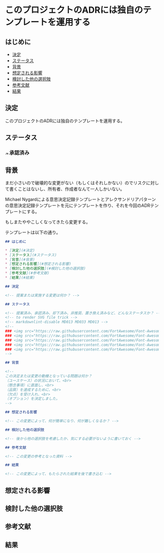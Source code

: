# このプロジェクトのADRには独自のテンプレートを運用する

## はじめに

* [決定](#決定)
* [ステータス](#ステータス)
* [背景](#背景)
* [想定される影響](#想定される影響)
* [検討した他の選択肢](#検討した他の選択肢)
* [参考文献](#参考文献)
* [結果](#結果)

## 決定

このプロジェクトのADRには独自のテンプレートを運用する。

## ステータス

<!-- to render SVG file trick -->
<!-- markdownlint-disable MD013 MD033 MD013 -->
### <img src="https://raw.githubusercontent.com/FortAwesome/Font-Awesome/refs/heads/6.x/svgs/regular/circle-check.svg" width="10" alt="承認済み" /> 承認済み

## 背景

まだ小さいので破壊的な変更がない（もしくはそれしかない）のでリスクに対して書くことはないし、所有者、作成者なんて一人しかいない。

Michael Nygardによる意思決定記録テンプレートとアレクサンドリアパターンの意思決定記録テンプレートを元にテンプレートを作り、それを今回のADRテンプレートにする。

もしまたややこしくなってきたら変更する。

テンプレートは以下の通り。

```markdown
## はじめに

* [決定](#決定)
* [ステータス](#ステータス)
* [背景](#背景)
* [想定される影響](#想定される影響)
* [検討した他の選択肢](#検討した他の選択肢)
* [参考文献](#参考文献)
* [結果](#結果)

## 決定

<!-- 提案または実施する変更は何か？ -->

## ステータス

<!-- 提案済み、承認済み、却下済み、非推奨、置き換え済みなど、どんなステータスか？ -->
<!-- to render SVG file trick -->
<!-- markdownlint-disable MD013 MD033 MD013 -->
<!--
### <img src="https://raw.githubusercontent.com/FortAwesome/Font-Awesome/refs/heads/6.x/svgs/regular/lightbulb.svg" width="10" alt="提案済み" /> 提案済み
### <img src="https://raw.githubusercontent.com/FortAwesome/Font-Awesome/refs/heads/6.x/svgs/regular/circle-check.svg" width="10" alt="承認済み" /> 承認済み
### <img src="https://raw.githubusercontent.com/FortAwesome/Font-Awesome/refs/heads/6.x/svgs/regular/circle-xmark.svg" width="10" alt="却下済み" /> 却下済み
### <img src="https://raw.githubusercontent.com/FortAwesome/Font-Awesome/refs/heads/6.x/svgs/solid/ban.svg" width="10" alt="非推奨" /> 非推奨
### <img src="https://raw.githubusercontent.com/FortAwesome/Font-Awesome/refs/heads/6.x/svgs/solid/arrow-right-arrow-left.svg" width="10" alt="置き換え済み" /> 置き換え済み
-->

## 背景

<!--
この決定または変更の動機となっている問題は何か？
（ユースケース）の状況において、<br>
（懸念事項）に直面し、<br>
（品質）を達成するために、<br>
（欠点）を受け入れ、<br>
（オプション）を決定しました。
-->

## 想定される影響

<!-- この変更によって、何が簡単になり、何が難しくなるか？ -->

## 検討した他の選択肢

<!-- 後から他の選択肢を考慮したか、気にする必要がないように書いておく -->

## 参考文献

<!-- この変更の参考となった資料 -->

## 結果

<!-- この変更によって、もたらされた結果を後で書き込む -->
```

## 想定される影響

## 検討した他の選択肢

## 参考文献

## 結果
